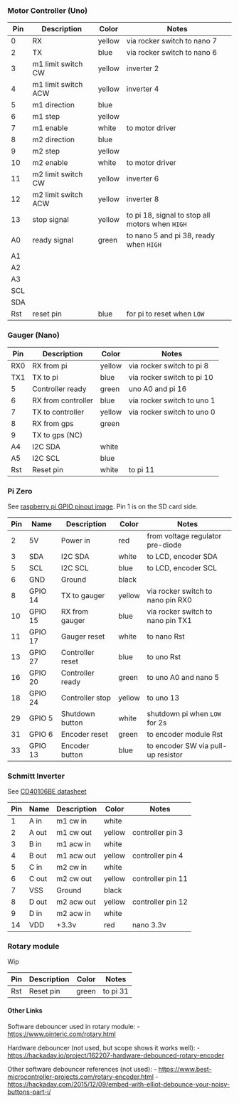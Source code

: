 
### Motor Controller (Uno)

| Pin | Description                 | Color  | Notes
|-----|-----------------------------|--------|------------------
|   0 | RX                          | yellow | via rocker switch to nano 7
|   2 | TX                          | blue   | via rocker switch to nano 6
|   3 | m1 limit switch CW          | yellow | inverter 2
|   4 | m1 limit switch ACW         | yellow | inverter 4
|   5 | m1 direction                | blue   |
|   6 | m1 step                     | yellow |
|   7 | m1 enable                   | white  | to motor driver
|   8 | m2 direction                | blue   |
|   9 | m2 step                     | yellow |
|  10 | m2 enable                   | white  | to motor driver
|  11 | m2 limit switch CW          | yellow | inverter 6
|  12 | m2 limit switch ACW         | yellow | inverter 8
|  13 | stop signal                 | yellow | to pi 18, signal to stop all motors when `HIGH`
|  A0 | ready signal                | green  | to nano 5 and pi 38, ready when `HIGH`
|  A1 |                             |        | 
|  A2 |                             |        |
|  A3 |                             |        |
| SCL |                             |        |
| SDA |                             |        |
| Rst | reset pin                   | blue   | for pi to reset when `LOW`

###  Gauger (Nano)

| Pin | Description                 | Color  | Notes
|-----|-----------------------------|--------|------------------
| RX0 | RX from pi                  | yellow | via rocker switch to pi 8
| TX1 | TX to pi                    | blue   | via rocker switch to pi 10
|   5 | Controller ready            | green  | uno A0 and pi 16
|   6 | RX from controller          | blue   | via rocker switch to uno 1
|   7 | TX to controller            | yellow | via rocker switch to uno 0
|   8 | RX from gps                 | green  |
|   9 | TX to gps (NC)              |        |
|  A4 | I2C SDA                     | white  |
|  A5 | I2C SCL                     | blue   |
| Rst | Reset pin                   | white  | to pi 11

### Pi Zero

See [raspberry pi GPIO pinout image][gpio]. Pin 1 is on the SD card side.

| Pin  | Name    | Description         | Color  | Notes
|------|---------|---------------------|--------|--------
|   2  | 5V      | Power in            | red    | from voltage regulator pre-diode
|   3  | SDA     | I2C SDA             | white  | to LCD, encoder SDA
|   5  | SCL     | I2C SCL             | blue   | to LCD, encoder SCL
|   6  | GND     | Ground              | black  |
|   8  | GPIO 14 | TX to gauger        | yellow | via rocker switch to nano pin RX0
|  10  | GPIO 15 | RX from gauger      | blue   | via rocker switch to nano pin TX1
|  11  | GPIO 17 | Gauger reset        | white  | to nano Rst
|  13  | GPIO 27 | Controller reset    | blue   | to uno Rst
|  16  | GPIO 20 | Controller ready    | green  | to uno A0 and nano 5
|  18  | GPIO 24 | Controller stop     | yellow | to uno 13
|  29  | GPIO  5 | Shutdown button     | white  | shutdown pi when `LOW` for 2s
|  31  | GPIO  6 | Encoder reset       | green  | to encoder module Rst
|  33  | GPIO 13 | Encoder button      | blue   | to encoder SW via pull-up resistor

### Schmitt Inverter

See [CD40106BE datasheet][schmitt]

| Pin | Name  | Description          | Color  | Notes
|-----|-------|----------------------|--------|--------------------
|   1 | A in  | m1 cw in             | white  |
|   2 | A out | m1 cw out            | yellow | controller pin 3
|   3 | B in  | m1 acw in            | white  |
|   4 | B out | m1 acw out           | yellow | controller pin 4
|   5 | C in  | m2 cw in             | white  |
|   6 | C out | m2 cw out            | yellow | controller pin 11
|   7 | VSS   | Ground               | black  |
|   8 | D out | m2 acw out           | yellow | controller pin 12
|   9 | D in  | m2 acw in            | white  |
|  14 | VDD   | +3.3v                | red    | nano 3.3v


### Rotary module

Wip

| Pin | Description                 | Color  | Notes
|-----|-----------------------------|--------|------------------
| Rst | Reset pin                   | green  | to pi 31

#### Other Links

Software debouncer used in rotary module:
    - https://www.pinteric.com/rotary.html

Hardware debouncer (not used, but scope shows it works well):
    - https://hackaday.io/project/162207-hardware-debounced-rotary-encoder

Other software debouncer references (not used):
    - https://www.best-microcontroller-projects.com/rotary-encoder.html
    - https://hackaday.com/2015/12/09/embed-with-elliot-debounce-your-noisy-buttons-part-i/

[gpio]: https://elinux.org/images/5/5c/Pi-GPIO-header.png
[schmitt]: https://www.ti.com/lit/ds/symlink/cd40106b.pdf?ts=1619275906436